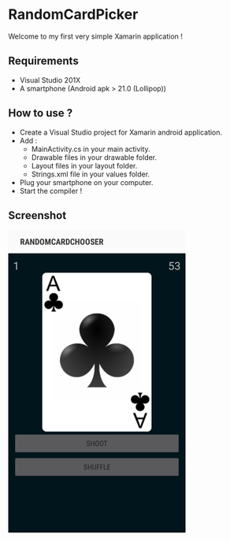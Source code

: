 # RandomCardPicker

Welcome to my first very simple Xamarin application !

## Requirements
- Visual Studio 201X
- A smartphone (Android apk > 21.0 (Lollipop))

## How to use ?

- Create a Visual Studio project for Xamarin android application.
- Add : 
    - MainActivity.cs in your main activity.
    - Drawable files in your drawable folder.
    - Layout files in your layout folder.
    - Strings.xml file in your values folder.
- Plug your smartphone on your computer.
- Start the compiler !

## Screenshot

![Image application demo](https://github.com/AerWyn81/RandomCardPicker/blob/master/docs/card.png)